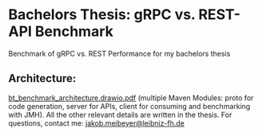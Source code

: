 # Bachelors Thesis: gRPC vs. REST-API Benchmark
Benchmark of gRPC vs. REST Performance for my bachelors thesis
## Architecture:
[bt_benchmark_architecture.drawio.pdf](https://github.com/JakobMei/ba_grpc_rest/files/8781958/bt_benchmark_architecture.drawio.pdf)
(multiple Maven Modules: proto for code generation, server for APIs, client for consuming and benchmarking with JMH). All the other relevant details are written in the thesis. For questions, contact me: jakob.meibeyer@leibniz-fh.de
